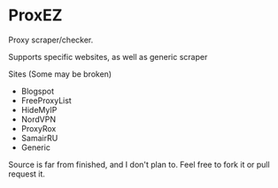 # ProxEZ
Proxy scraper/checker.

Supports specific websites, as well as generic scraper

Sites (Some may be broken)
- Blogspot
- FreeProxyList
- HideMyIP
- NordVPN
- ProxyRox
- SamairRU
- Generic

Source is far from finished, and I don't plan to. Feel free to fork it or pull request it.

